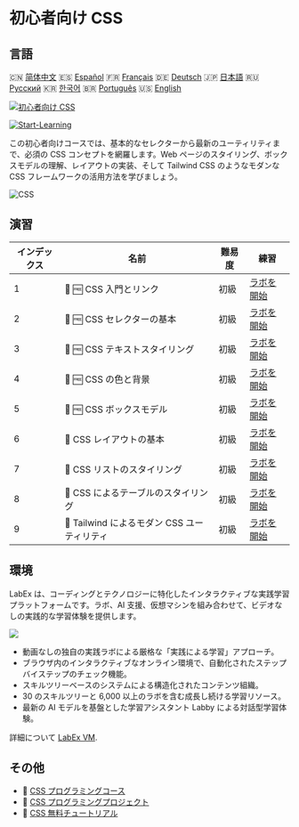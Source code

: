 # 初心者向け CSS

## 言語

🇨🇳 [简体中文](README_zh.md) 🇪🇸 [Español](README_es.md) 🇫🇷 [Français](README_fr.md) 🇩🇪 [Deutsch](README_de.md) 🇯🇵 [日本語](README_ja.md) 🇷🇺 [Русский](README_ru.md) 🇰🇷 [한국어](README_ko.md) 🇧🇷 [Português](README_pt.md) 🇺🇸 [English](README.md) 

[![初心者向け CSS](https://cover-creator.labex.io/css-for-beginners.png?lang=ja)](https://labex.io/ja/courses/css-for-beginners)

[![Start-Learning](https://img.shields.io/badge/Start-Learning-whitesmoke?style=for-the-badge)](https://labex.io/ja/courses/css-for-beginners)

この初心者向けコースでは、基本的なセレクターから最新のユーティリティまで、必須の CSS コンセプトを網羅します。Web ページのスタイリング、ボックスモデルの理解、レイアウトの実装、そして Tailwind CSS のようなモダンな CSS フレームワークの活用方法を学びましょう。

![CSS](https://img.shields.io/badge/CSS-whitesmoke?style=for-the-badge&logo=css)


## 演習

|   インデックス | 名前                                         | 難易度   | 練習                                                                                                                 |
|----------------|----------------------------------------------|----------|----------------------------------------------------------------------------------------------------------------------|
|              1 | 📖 🆓 CSS 入門とリンク                       | 初級     | <a target='_blank' href='https://labex.io/ja/tutorials/css-css-introduction-and-linking-598030'>ラボを開始</a>       |
|              2 | 📖 🆓 CSS セレクターの基本                   | 初級     | <a target='_blank' href='https://labex.io/ja/tutorials/css-css-selectors-basics-598033'>ラボを開始</a>               |
|              3 | 📖 🆓 CSS テキストスタイリング               | 初級     | <a target='_blank' href='https://labex.io/ja/tutorials/css-css-text-styling-598036'>ラボを開始</a>                   |
|              4 | 📖 🆓 CSS の色と背景                         | 初級     | <a target='_blank' href='https://labex.io/ja/tutorials/css-css-colors-and-backgrounds-598029'>ラボを開始</a>         |
|              5 | 📖 🆓 CSS ボックスモデル                     | 初級     | <a target='_blank' href='https://labex.io/ja/tutorials/css-css-box-model-598028'>ラボを開始</a>                      |
|              6 | 📖  CSS レイアウトの基本                     | 初級     | <a target='_blank' href='https://labex.io/ja/tutorials/css-css-layout-basics-598031'>ラボを開始</a>                  |
|              7 | 📖  CSS リストのスタイリング                 | 初級     | <a target='_blank' href='https://labex.io/ja/tutorials/css-css-styling-lists-598034'>ラボを開始</a>                  |
|              8 | 📖  CSS によるテーブルのスタイリング         | 初級     | <a target='_blank' href='https://labex.io/ja/tutorials/css-css-styling-tables-598035'>ラボを開始</a>                 |
|              9 | 📖  Tailwind によるモダン CSS ユーティリティ | 初級     | <a target='_blank' href='https://labex.io/ja/tutorials/css-css-modern-utilities-with-tailwind-598032'>ラボを開始</a> |

## 環境

LabEx は、コーディングとテクノロジーに特化したインタラクティブな実践学習プラットフォームです。ラボ、AI 支援、仮想マシンを組み合わせて、ビデオなしの実践的な学習体験を提供します。

![](https://tutorial-screenshot.getvm.io/images/vm-1725247253.png)

- 動画なしの独自の実践ラボによる厳格な「実践による学習」アプローチ。
- ブラウザ内のインタラクティブなオンライン環境で、自動化されたステップバイステップのチェック機能。
- スキルツリーベースのシステムによる構造化されたコンテンツ組織。
- 30 のスキルツリーと 6,000 以上のラボを含む成長し続ける学習リソース。
- 最新の AI モデルを基盤とした学習アシスタント Labby による対話型学習体験。

詳細について [LabEx VM](https://support.labex.io/using-labex/virtual-machine).

## その他

- 🔗 [CSS プログラミングコース](https://github.com/labex-labs/awesome-programming-courses)
- 🔗 [CSS プログラミングプロジェクト](https://github.com/labex-labs/awesome-programming-projects)
- 🔗 [CSS 無料チュートリアル](https://github.com/labex-labs/css-free-tutorials)

